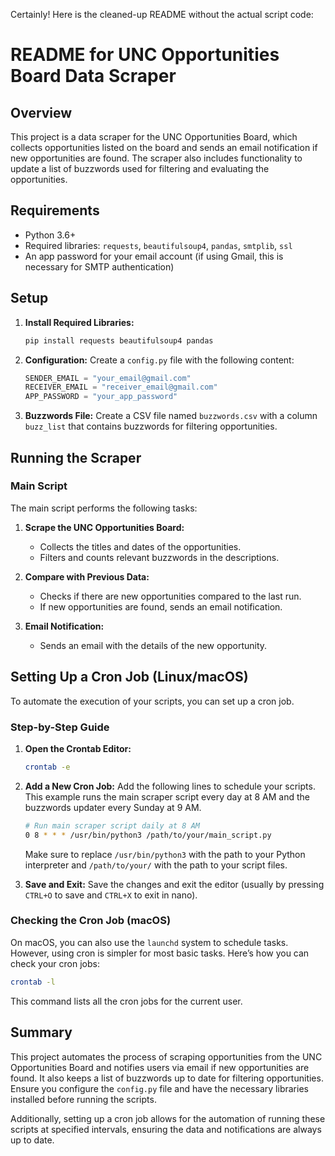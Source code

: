Certainly! Here is the cleaned-up README without the actual script code:

# README for UNC Opportunities Board Data Scraper

## Overview
This project is a data scraper for the UNC Opportunities Board, which collects opportunities listed on the board and sends an email notification if new opportunities are found. The scraper also includes functionality to update a list of buzzwords used for filtering and evaluating the opportunities.

## Requirements
- Python 3.6+
- Required libraries: `requests`, `beautifulsoup4`, `pandas`, `smtplib`, `ssl`
- An app password for your email account (if using Gmail, this is necessary for SMTP authentication)

## Setup

1. **Install Required Libraries:**
   ```bash
   pip install requests beautifulsoup4 pandas
   ```

2. **Configuration:**
   Create a `config.py` file with the following content:
   ```python
   SENDER_EMAIL = "your_email@gmail.com"
   RECEIVER_EMAIL = "receiver_email@gmail.com"
   APP_PASSWORD = "your_app_password"
   ```

3. **Buzzwords File:**
   Create a CSV file named `buzzwords.csv` with a column `buzz_list` that contains buzzwords for filtering opportunities.

## Running the Scraper

### Main Script
The main script performs the following tasks:

1. **Scrape the UNC Opportunities Board:**
   - Collects the titles and dates of the opportunities.
   - Filters and counts relevant buzzwords in the descriptions.

2. **Compare with Previous Data:**
   - Checks if there are new opportunities compared to the last run.
   - If new opportunities are found, sends an email notification.

3. **Email Notification:**
   - Sends an email with the details of the new opportunity.

## Setting Up a Cron Job (Linux/macOS)

To automate the execution of your scripts, you can set up a cron job.

### Step-by-Step Guide

1. **Open the Crontab Editor:**
   ```bash
   crontab -e
   ```

2. **Add a New Cron Job:**
   Add the following lines to schedule your scripts. This example runs the main scraper script every day at 8 AM and the buzzwords updater every Sunday at 9 AM.

   ```bash
   # Run main scraper script daily at 8 AM
   0 8 * * * /usr/bin/python3 /path/to/your/main_script.py
   ```

   Make sure to replace `/usr/bin/python3` with the path to your Python interpreter and `/path/to/your/` with the path to your script files.

3. **Save and Exit:**
   Save the changes and exit the editor (usually by pressing `CTRL+O` to save and `CTRL+X` to exit in nano).

### Checking the Cron Job (macOS)

On macOS, you can also use the `launchd` system to schedule tasks. However, using cron is simpler for most basic tasks. Here’s how you can check your cron jobs:

```bash
crontab -l
```

This command lists all the cron jobs for the current user.

## Summary
This project automates the process of scraping opportunities from the UNC Opportunities Board and notifies users via email if new opportunities are found. It also keeps a list of buzzwords up to date for filtering opportunities. Ensure you configure the `config.py` file and have the necessary libraries installed before running the scripts.

Additionally, setting up a cron job allows for the automation of running these scripts at specified intervals, ensuring the data and notifications are always up to date.
